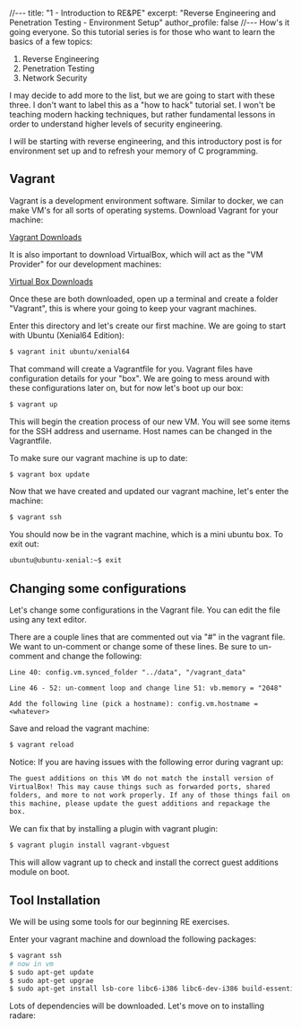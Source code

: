 //---
title: "1 - Introduction to RE&PE"
excerpt: "Reverse Engineering and Penetration Testing - Environment Setup"
author_profile: false
//---
How's it going everyone. So this tutorial series is for those who want to learn the basics of a few topics:
1. Reverse Engineering
2. Penetration Testing
3. Network Security

I may decide to add more to the list, but we are going to start with these three. I don't want to label this as a "how to hack" tutorial set. I won't be teaching modern hacking techniques, but rather fundamental lessons in order to understand higher levels of security engineering. 

I will be starting with reverse engineering, and this introductory post is for environment set up and to refresh your memory of C programming.

## Vagrant

Vagrant is a development environment software. Similar to docker, we can make VM's for all sorts of operating systems. Download Vagrant for your machine:

[Vagrant Downloads](https://www.vagrantup.com/downloads.html)

It is also important to download VirtualBox, which will act as the "VM Provider" for our development machines:

[Virtual Box Downloads](https://www.virtualbox.org/wiki/Downloads)

Once these are both downloaded, open up a terminal and create a folder "Vagrant", this is where your going to keep your vagrant machines.

Enter this directory and let's create our first machine. We are going to start with Ubuntu (Xenial64 Edition):

```bash
$ vagrant init ubuntu/xenial64
```

That command will create a Vagrantfile for you. Vagrant files have configuration details for your "box". We are going to mess around with these configurations later on, but for now let's boot up our box:

```bash
$ vagrant up
```

This will begin the creation process of our new VM. You will see some items for the SSH address and username. Host names can be changed in the Vagrantfile.

To make sure our vagrant machine is up to date:
```bash
$ vagrant box update
```

Now that we have created and updated our vagrant machine, let's enter the machine:
```bash
$ vagrant ssh
```

You should now be in the vagrant machine, which is a mini ubuntu box. To exit out:
```bash
ubuntu@ubuntu-xenial:~$ exit
```

## Changing some configurations

Let's change some configurations in the Vagrant file. You can edit the file using any text editor.

There are a couple lines that are commented out via "#" in the vagrant file. We want to un-comment or change some of these lines. Be sure to un-comment and change the following:

```
Line 40: config.vm.synced_folder "../data", "/vagrant_data"

Line 46 - 52: un-comment loop and change line 51: vb.memory = "2048"

Add the following line (pick a hostname): config.vm.hostname = <whatever>

```

Save and reload the vagrant machine:
```bash
$ vagrant reload
```

Notice: If you are having issues with the following error during vagrant up:
```bash
The guest additions on this VM do not match the install version of
VirtualBox! This may cause things such as forwarded ports, shared
folders, and more to not work properly. If any of those things fail on
this machine, please update the guest additions and repackage the
box.
```
We can fix that by installing a plugin with vagrant plugin:
```bash
$ vagrant plugin install vagrant-vbguest
```
This will allow vagrant up to check and install the correct guest additions module on boot.

## Tool Installation
We will be using some tools for our beginning RE exercises. 

Enter your vagrant machine and download the following packages:
```bash
$ vagrant ssh
# now in vm
$ sudo apt-get update
$ sudo apt-get upgrae
$ sudo apt-get install lsb-core libc6-i386 libc6-dev-i386 build-essential
```

Lots of dependencies will be downloaded. Let's move on to installing radare:
